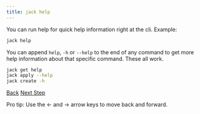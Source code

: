 ```yaml
---
title: jack help
---
```


You can run help for quick help information right at the cli.  Example:

```sh
jack help
```

You can append `help`, `-h` or `--help` to the end of any command to get more help information about that specific command.  These all work.

```sh
jack get help
jack apply --help
jack create -h
```

<a id="prev" class="btn btn-basic" href="{% link _docs/jack-terminate.md %}">Back</a>
<a id="next" class="btn btn-primary" href="{% link _docs/conventions.md %}">Next Step</a>
<p class="keyboard-tip">Pro tip: Use the <- and -> arrow keys to move back and forward.</p>

